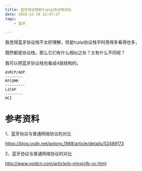 ```yaml
---
title: 蓝牙协议栈和tcpip协议栈对比
date: 2018-12-10 22:47:37
tags:
	- 蓝牙

---
```




我觉得蓝牙协议栈不太好理解，但是tcpip协议栈平时用得多看得也多，

既然都是协议栈，那么它们有什么相似之处？又有什么不同呢？



我可以把蓝牙协议栈也看成4层结构的。

```
AVRCP/ADP
--------
RFCOMM
---------
L2CAP
--------
HCI
```



# 参考资料

1、蓝牙协议与普通网络协议的对比

https://blog.csdn.net/aotony_1988/article/details/52489173

2、蓝牙协议与普通网络协议的对比

http://www.voidcn.com/article/p-mjysjvfb-vc.html